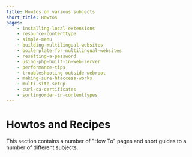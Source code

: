 ```yaml
---
title: Howtos on various subjects
short_title: Howtos
pages:
    - installing-local-extensions
    - resource-contenttype
    - simple-menu
    - building-multilingual-websites
    - boilerplate-for-multilingual-websites
    - resetting-a-password
    - using-php-built-in-web-server
    - performance-tips
    - troubleshooting-outside-webroot
    - making-sure-htaccess-works
    - multi-site-setup
    - curl-ca-certificates
    - sortingorder-in-contenttypes
---
```

Howtos and Recipes
===================

This section contains a number of "How To" pages and short guides to a number
of different subjects.

